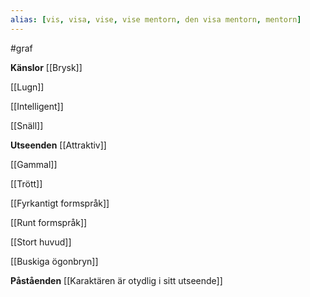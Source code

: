 ```yaml
---
alias: [vis, visa, vise, vise mentorn, den visa mentorn, mentorn]
---
```

#graf 

**Känslor**
[[Brysk]]

[[Lugn]]

[[Intelligent]]

[[Snäll]]


**Utseenden**
[[Attraktiv]]

[[Gammal]]

[[Trött]]

[[Fyrkantigt formspråk]]

[[Runt formspråk]]

[[Stort huvud]]

[[Buskiga ögonbryn]]


**Påståenden**
[[Karaktären är otydlig i sitt utseende]]

